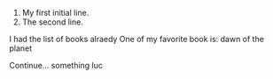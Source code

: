 1. My first initial line.
2. The second line.

I had the list of books alraedy
One of my favorite book is: dawn of the planet

<An unexpected line in my code>

Continue...
something luc